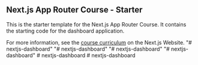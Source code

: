 ## Next.js App Router Course - Starter

This is the starter template for the Next.js App Router Course. It contains the starting code for the dashboard application.

For more information, see the [course curriculum](https://nextjs.org/learn) on the Next.js Website.
"# nextjs-dashboard" 
"# nextjs-dashboard" 
"# nextjs-dashboard" 
"# nextjs-dashboard" 
#   n e x t j s - d a s h b o a r d  
 #   n e x t j s - d a s h b o a r d  
 